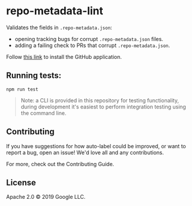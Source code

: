 # repo-metadata-lint

Validates the fields in `.repo-metadata.json`:

* opening tracking bugs for corrupt `.repo-metadata.json` files.
* adding a failing check to PRs that corrupt `.repo-metadata.json`.

Follow [this link](https://github.com/apps/repo-metadata-lint) to install
the GitHub application.

## Running tests:

`npm run test`

> Note: a CLI is provided in this repository for testing functionality, during development it's easiest to perform integration testing using the command line.

## Contributing

If you have suggestions for how auto-label could be improved, or want to report a bug, open an issue! We'd love all and any contributions.

For more, check out the Contributing Guide.

## License

Apache 2.0 © 2019 Google LLC.
